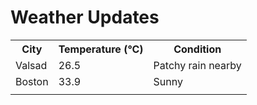 # Weather Updates

<!-- WEATHER-UPDATE-START -->
<table><tr><th>City</th><th>Temperature (°C)</th><th>Condition</th></tr><tr><td>Valsad</td><td>26.5</td><td>Patchy rain nearby</td></tr><tr><td>Boston</td><td>33.9</td><td>Sunny</td></tr><tr><td></td><td></td><td></td></tr></table>
<!-- WEATHER-UPDATE-END -->
